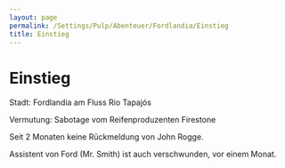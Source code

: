 ```yaml
---
layout: page
permalink: /Settings/Pulp/Abenteuer/Fordlandia/Einstieg
title: Einstieg
---
```


# Einstieg

Stadt: Fordlandia am Fluss Rio Tapaj&oacute;s

Vermutung: Sabotage vom Reifenproduzenten Firestone

Seit 2 Monaten keine Rückmeldung von John Rogge.

Assistent von Ford (Mr. Smith) ist auch verschwunden, vor einem Monat.
